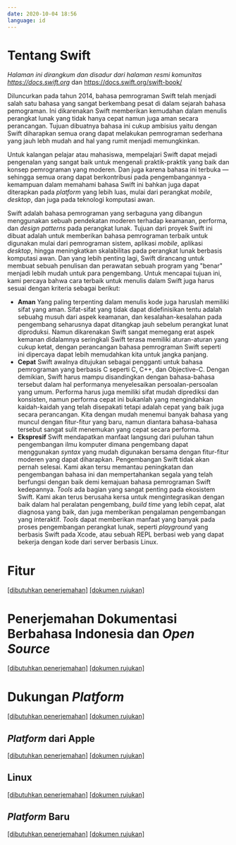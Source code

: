 ```yaml
---
date: 2020-10-04 18:56
language: id
---
```


# Tentang Swift

_Halaman ini dirangkum dan disadur dari halaman resmi komunitas https://docs.swift.org_ dan https://docs.swift.org/swift-book/

Diluncurkan pada tahun 2014, bahasa pemrograman Swift telah menjadi salah satu bahasa yang sangat berkembang pesat di dalam sejarah bahasa pemograman. Ini dikarenakan Swift memberikan kemudahan dalam menulis perangkat lunak yang tidak hanya cepat namun juga aman secara perancangan. Tujuan dibuatnya bahasa ini cukup ambisius yaitu dengan Swift diharapkan semua orang dapat melakukan pemrograman sederhana yang jauh lebh mudah and hal yang rumit menjadi memungkinkan.

Untuk kalangan pelajar atau mahasiswa, mempelajari Swift dapat mejadi pengenalan yang sangat baik untuk mengenali praktik-praktik yang baik dan konsep pemrograman yang moderen. Dan juga karena bahasa ini terbuka — sehingga semua orang dapat berkontribusi pada pengembangannya - kemampuan dalam memahami bahasa Swift ini bahkan juga dapat diterapkan pada _platform_ yang lebih luas, mulai dari perangkat _mobile_, _desktop_, dan juga pada teknologi komputasi awan.

Swift adalah bahasa pemrograman yang serbaguna yang dibangun menggunakan sebuah pendekatan moderen terhadap keamanan, performa, dan _design patterns_ pada perangkat lunak.
Tujuan dari proyek Swift ini dibuat adalah untuk memberikan bahasa pemrograman terbaik untuk digunakan mulai dari pemrograman sistem, aplikasi _mobile_, aplikasi _desktop_, hingga meningkatkan skalabilitas pada perangkat lunak berbasis komputasi awan. Dan yang lebih penting lagi, Swift dirancang untuk membuat sebuah penulisan dan perawatan sebuah program yang "benar" menjadi lebih mudah untuk para pengembang. Untuk mencapai tujuan ini, kami percaya bahwa cara terbaik untuk menulis dalam Swift juga harus sesuai dengan kriteria sebagai berikut:

- **Aman**
  Yang paling terpenting dalam menulis kode juga haruslah memiliki sifat yang aman. Sifat-sifat yang tidak dapat didefinisikan tentu adalah sebuahg musuh dari aspek keamanan, dan kesalahan-kesalahan pada pengembang seharusnya dapat ditangkap jauh sebelum perangkat lunat diproduksi. Namun dikarenakan Swift sangat memegang erat aspek kemanan didalamnya seringkali Swift terasa memiliki aturan-aturan yang cukup ketat, dengan perancangan bahasa pemrograman Swift seperti ini dipercaya dapat lebih memudahkan kita untuk jangka panjang.
- **Cepat**
  Swift awalnya ditujukan sebagai pengganti untuk bahasa pemrograman yang berbasis C seperti C, C++, dan Objective-C. Dengan demikian, Swift harus mampu disandingkan dengan bahasa-bahasa tersebut dalam hal performanya menyelesaikan persoalan-persoalan yang umum. Performa harus juga memiliki sifat mudah diprediksi dan konsisten, namun performa cepat ini bukanlah yang mengindahkan kaidah-kaidah yang telah disepakati tetapi adalah cepat yang baik juga secara perancangan. Kita dengan mudah menemui banyak bahasa yang muncul dengan fitur-fitur yang baru, namun diantara bahasa-bahasa tersebut sangat sulit menemukan yang cepat secara performa.
- **Ekspresif**
  Swift mendapatkan manfaat langsung dari puluhan tahun pengembangan ilmu komputer dimana pengembang dapat menggunakan _syntax_ yang mudah digunakan bersama dengan fitur-fitur moderen yang dapat diharapkan. Pengembangan Swift tidak akan pernah selesai. Kami akan tersu memantau peningkatan dan pengembangan bahasa ini dan mempertahankan segala yang telah berfungsi dengan baik demi kemajuan bahasa pemrograman Swift kedepannya.
  _Tools_ ada bagian yang sangat penting pada ekosistem Swift. Kami akan terus berusaha kersa untuk mengintegrasikan dengan baik dalam hal peralatan pengembang, _build time_ yang lebih cepat, alat diagnosa yang baik, dan juga memberikan pengalaman pengembangan yang interaktif. _Tools_ dapat memberikan manfaat yang banyak pada proses pengembangan perangkat lunak, seperti _playground_ yang berbasis Swift pada Xcode, atau sebuah REPL berbasi web yang dapat bekerja dengan kode dari server berbasis Linux.

# Fitur

[[dibutuhkan penerjemahan]](https://github.com/supercomputra/pedoman-dasar-bahasa-pemrograman-swift/issues/new)
[[dokumen rujukan]](https://swift.org/about/#features)

# Penerjemahan Dokumentasi Berbahasa Indonesia dan _Open Source_

[[dibutuhkan penerjemahan]](https://github.com/supercomputra/pedoman-dasar-bahasa-pemrograman-swift/issues/new)
[[dokumen rujukan]](https://swift.org/about/#swiftorg-and-open-source)

# Dukungan _Platform_

[[dibutuhkan penerjemahan]](https://github.com/supercomputra/pedoman-dasar-bahasa-pemrograman-swift/issues/new)
[[dokumen rujukan]](https://swift.org/about/#platform-support)

## _Platform_ dari Apple

[[dibutuhkan penerjemahan]](https://github.com/supercomputra/pedoman-dasar-bahasa-pemrograman-swift/issues/new)
[[dokumen rujukan]](https://swift.org/about/#apple-platforms)

## Linux

[[dibutuhkan penerjemahan]](https://github.com/supercomputra/pedoman-dasar-bahasa-pemrograman-swift/issues/new)
[[dokumen rujukan]](https://swift.org/about/#linux)

## _Platform_ Baru

[[dibutuhkan penerjemahan]](https://github.com/supercomputra/pedoman-dasar-bahasa-pemrograman-swift/issues/new)
[[dokumen rujukan]](https://swift.org/about/#new-platforms)

